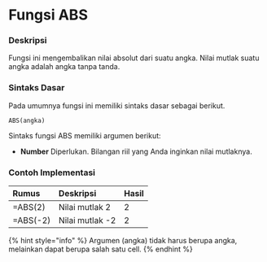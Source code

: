 # Fungsi ABS

### Deskripsi

Fungsi ini mengembalikan nilai absolut dari suatu angka. Nilai mutlak suatu angka adalah angka tanpa tanda.

### Sintaks Dasar

Pada umumnya fungsi ini memiliki sintaks dasar sebagai berikut.

```text
ABS(angka)
```

Sintaks fungsi ABS memiliki argumen berikut:

* **Number**    Diperlukan. Bilangan riil yang Anda inginkan nilai mutlaknya.

### Contoh Implementasi

| **Rumus** | **Deskripsi** | **Hasil** |
| :--- | :--- | :--- |
| =ABS\(2\) | Nilai mutlak 2 | 2 |
| =ABS\(-2\) | Nilai mutlak -2 | 2 |

{% hint style="info" %}
Argumen \(angka\) tidak harus berupa angka, melainkan dapat berupa salah satu cell.
{% endhint %}



